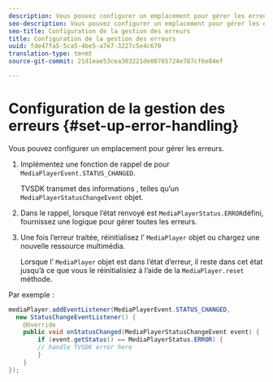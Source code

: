 ```yaml
---
description: Vous pouvez configurer un emplacement pour gérer les erreurs.
seo-description: Vous pouvez configurer un emplacement pour gérer les erreurs.
seo-title: Configuration de la gestion des erreurs
title: Configuration de la gestion des erreurs
uuid: fde47fa5-5ca5-4be5-a7e7-3227c5e4c670
translation-type: tm+mt
source-git-commit: 21d1eae53cea303221de00765724e787cf6e84ef

---
```



# Configuration de la gestion des erreurs {#set-up-error-handling}

Vous pouvez configurer un emplacement pour gérer les erreurs.

1. Implémentez une fonction de rappel de  pour `MediaPlayerEvent.STATUS_CHANGED`.

   TVSDK transmet des informations , telles qu’un `MediaPlayerStatusChangeEvent` objet.
1. Dans le rappel, lorsque l’état renvoyé est `MediaPlayerStatus.ERROR`défini, fournissez une logique pour gérer toutes les erreurs.
1. Une fois l’erreur traitée, réinitialisez l’ `MediaPlayer` objet ou chargez une nouvelle ressource multimédia.

   Lorsque l’ `MediaPlayer` objet est dans l’état d’erreur, il reste dans cet état jusqu’à ce que vous le réinitialisiez à l’aide de la `MediaPlayer.reset` méthode.

<!--<a id="example_E74BB605ED08450295B8902F1E4BB8F5"></a>-->

Par exemple :

```java
mediaPlayer.addEventListener(MediaPlayerEvent.STATUS_CHANGED,  
  new StatusChangeEventListener() { 
    @Override 
    public void onStatusChanged(MediaPlayerStatusChangeEvent event) { 
        if (event.getStatus() == MediaPlayerStatus.ERROR) { 
        // handle TVSDK error here 
        } 
    } 
});
```

